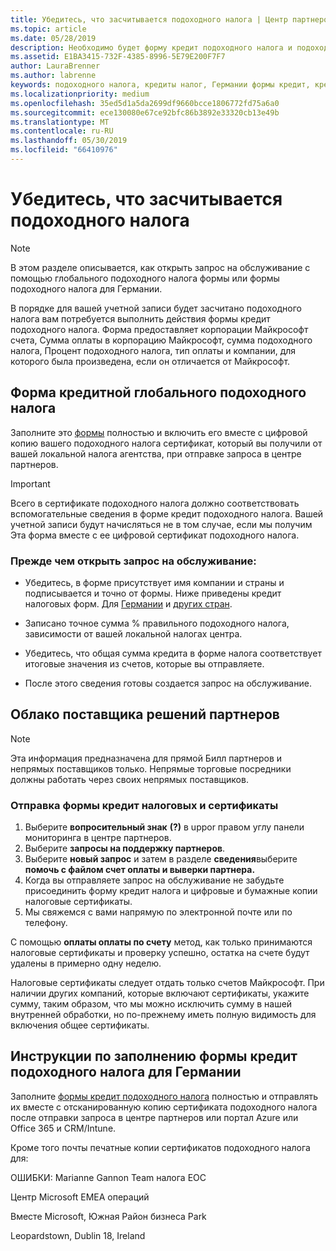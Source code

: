 ```yaml
---
title: Убедитесь, что засчитывается подоходного налога | Центр партнеров
ms.topic: article
ms.date: 05/28/2019
description: Необходимо будет форму кредит подоходного налога и подоходного налога сертификат, чтобы запустить запрос на обслуживание.
ms.assetid: E1BA3415-732F-4385-8996-5E79E200F7F7
author: LauraBrenner
ms.author: labrenne
keywords: подоходного налога, кредиты налог, Германии формы кредит, кредит налоговой формы
ms.localizationpriority: medium
ms.openlocfilehash: 35ed5d1a5da2699df9660bcce1806772fd75a6a0
ms.sourcegitcommit: ece130080e67ce92bfc86b3892e33320cb13e49b
ms.translationtype: MT
ms.contentlocale: ru-RU
ms.lasthandoff: 05/30/2019
ms.locfileid: "66410976"
---
```

# <a name="make-sure-you-are-credited-for-withholding-tax"></a>Убедитесь, что засчитывается подоходного налога

>[!Note]
>В этом разделе описывается, как открыть запрос на обслуживание с помощью глобального подоходного налога формы или формы подоходного налога для Германии.

В порядке для вашей учетной записи будет засчитано подоходного налога вам потребуется выполнить действия формы кредит подоходного налога. Форма предоставляет корпорации Майкрософт счета, Сумма оплаты в корпорацию Майкрософт, сумма подоходного налога, Процент подоходного налога, тип оплаты и компании, для которого была произведена, если он отличается от Майкрософт.  

## <a name="global-withholding-tax-credit-form"></a>Форма кредитной глобального подоходного налога

Заполните это [формы](https://query.prod.cms.rt.microsoft.com/cms/api/am/binary/RE30311) полностью и включить его вместе с цифровой копию вашего подоходного налога сертификат, который вы получили от вашей локальной налога агентства, при отправке запроса в центре партнеров.
>[!IMPORTANT]
>Всего в сертификате подоходного налога должно соответствовать вспомогательные сведения в форме кредит подоходного налога. Вашей учетной записи будут начисляться не в том случае, если мы получим Эта форма вместе с ее цифровой сертификат подоходного налога.

### <a name="before-opening-the-service-request"></a>Прежде чем открыть запрос на обслуживание:

- Убедитесь, в форме присутствует имя компании и страны и подписывается и точно от формы. Ниже приведены кредит налоговых форм. Для [Германии](https://query.prod.cms.rt.microsoft.com/cms/api/am/binary/RE305Lo) и [других стран](https://query.prod.cms.rt.microsoft.com/cms/api/am/binary/RE30311).

- Записано точное сумма % правильного подоходного налога, зависимости от вашей локальной налогах центра.

- Убедитесь, что общая сумма кредита в форме налога соответствует итоговые значения из счетов, которые вы отправляете. 

- После этого сведения готовы создается запрос на обслуживание.

## <a name="cloud-solution-provider-partners"></a>Облако поставщика решений партнеров

>[!Note]
>Эта информация предназначена для прямой Билл партнеров и непрямых поставщиков только. Непрямые торговые посредники должны работать через своих непрямых поставщиков.

### <a name="how-to-submit-the-tax-credit-form-and-the-certificates"></a>Отправка формы кредит налоговых и сертификаты

1. Выберите **вопросительный знак** **(?)**  в uppor правом углу панели мониторинга в центре партнеров.
2. Выберите **запросы на поддержку партнеров**.
3. Выберите **новый запрос** и затем в разделе **сведения**выберите **помочь с файлом счет оплаты и выверки партнера.**
4. Когда вы отправляете запрос на обслуживание не забудьте присоединить форму кредит налога и цифровые и бумажные копии налоговые сертификаты.
5. Мы свяжемся с вами напрямую по электронной почте или по телефону.

С помощью **оплаты оплаты по счету** метод, как только принимаются налоговые сертификаты и проверку успешно, остатка на счете будут удалены в примерно одну неделю. 

Налоговые сертификаты следует отдать только счетов Майкрософт. При наличии других компаний, которые включают сертификаты, укажите сумму, таким образом, что мы можно исключить сумму в нашей внутренней обработки, но по-прежнему иметь полную видимость для включения общее сертификаты. 

## <a name="instructions-for-completing-the-withholding-tax-credit-form-for-germany"></a>Инструкции по заполнению формы кредит подоходного налога для Германии

Заполните [формы кредит подоходного налога](https://query.prod.cms.rt.microsoft.com/cms/api/am/binary/RE305Lo) полностью и отправлять их вместе с отсканированную копию сертификата подоходного налога после отправки запроса в центре партнеров или портал Azure или Office 365 и CRM/Intune. 

Кроме того почты печатные копии сертификатов подоходного налога для:

ОШИБКИ: Marianne Gannon Team налога EOC

Центр Microsoft EMEA операций

Вместе Microsoft, Южная Район бизнеса Park

Leopardstown, Dublin 18, Ireland
